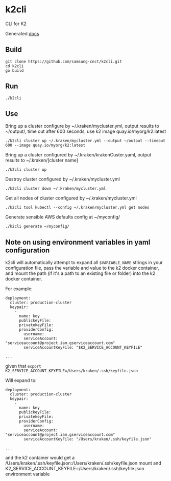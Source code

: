 # k2cli
CLI for K2

Generated [docs](docs/k2cli.md)

## Build

```
git clone https://github.com/samsung-cnct/k2cli.git
cd k2cli
go build
```

## Run

```
./k2cli
```
## Use

Bring up a cluster configure by ~/.kraken/mycluster.yml, output results to ~/output/, time out after 600 seconds, use k2 image quay.io/myorg/k2:latest

```
./k2cli cluster up ~/.kraken/mycluster.yml --output ~/output --timeout 600 --image quay.io/myorg/k2:latest
```

Bring up a cluster configured by ~/.kraken/krakenCuster.yaml, output results to ~/.kraken/[cluster name]

```
./k2cli cluster up
```

Destroy cluster configured by ~/.kraken/mycluster.yml

```
./k2cli cluster down ~/.kraken/mycluster.yml
```

Get all nodes of cluster configured by ~/.kraken/mycluster.yml 

```
./k2cli tool kubectl --config ~/.kraken/mycluster.yml get nodes
```
Generate sensible AWS defaults config at ~/myconfig/

```
./k2cli generate ~/myconfig/
```

## Note on using environment variables in yaml configuration

k2cli will automatically attempt to expand all ```$VARIABLE_NAME``` strings in your configuration file, pass the variable and value to the k2 docker container, and mount the path (if it's a path to an existing file or folder) into the k2 docker container.

For example:

```
deployment:
  cluster: production-cluster
  keypair:
    -
      name: key
      publickeyFile: 
      privatekeyFile: 
      providerConfig: 
        username: 
        serviceAccount: "serviceaccount@project.iam.gserviceaccount.com"
        serviceAccountKeyFile: "$K2_SERVICE_ACCOUNT_KEYFILE"
        
...
```

given that ```export K2_SERVICE_ACCOUNT_KEYFILE=/Users/kraken/.ssh/keyfile.json```

Will expand to:

```
deployment:
  cluster: production-cluster
  keypair:
    -
      name: key
      publickeyFile: 
      privatekeyFile: 
      providerConfig: 
        username: 
        serviceAccount: "serviceaccount@project.iam.gserviceaccount.com"
        serviceAccountKeyFile: "/Users/kraken/.ssh/keyfile.json"
        
...

```

and the k2 container would get a /Users/kraken/.ssh/keyfile.json:/Users/kraken/.ssh/keyfile.json mount and K2_SERVICE_ACCOUNT_KEYFILE=/Users/kraken/.ssh/keyfile.json environment variable